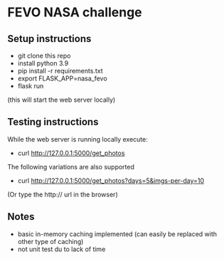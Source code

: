 # FEVO NASA challenge

## Setup instructions
- git clone this repo
- install python 3.9
- pip install -r requirements.txt
- export FLASK_APP=nasa_fevo
- flask run

(this will start the web server locally)

## Testing instructions
While the web server is running locally execute:
- curl http://127.0.0.1:5000/get_photos

The following variations are also supported
- curl http://127.0.0.1:5000/get_photos?days=5&imgs-per-day=10

(Or type the http:// url in the browser)

## Notes
- basic in-memory caching implemented (can easily be replaced with other type of caching)
- not unit test du to lack of time